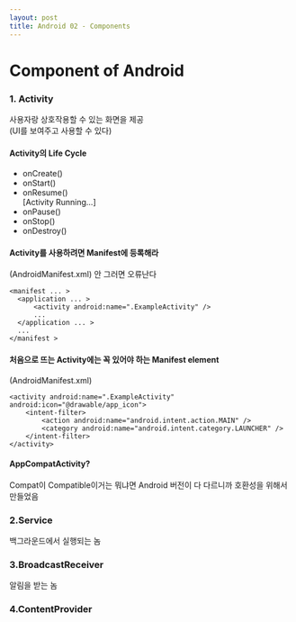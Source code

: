 ```yaml
---
layout: post
title: Android 02 - Components
---
```


# Component of Android

### 1. Activity  

사용자랑 상호작용할 수 있는 화면을 제공  
(UI를 보여주고 사용할 수 있다)

#### Activity의 Life Cycle  

* onCreate()
* onStart()
* onResume()  
[Activity Running...]
* onPause()
* onStop()
* onDestroy()

#### Activity를 사용하려면 Manifest에 등록해라  

(AndroidManifest.xml) 안 그러면 오류난다

```
<manifest ... >
  <application ... >
      <activity android:name=".ExampleActivity" />
      ...
  </application ... >
  ...
</manifest >
```  

#### 처음으로 뜨는 Activity에는 꼭 있어야 하는 Manifest element  

(AndroidManifest.xml)  

```
<activity android:name=".ExampleActivity" android:icon="@drawable/app_icon">
    <intent-filter>
        <action android:name="android.intent.action.MAIN" />
        <category android:name="android.intent.category.LAUNCHER" />
    </intent-filter>
</activity>
```

#### AppCompatActivity?  

Compat이 Compatible이거는 뭐냐면 Android 버전이 다 다르니까 호환성을 위해서 만들었음

### 2.Service  

백그라운드에서 실행되는 놈

### 3.BroadcastReceiver  

알림을 받는 놈

### 4.ContentProvider
